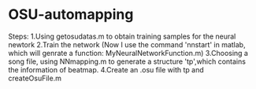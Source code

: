 # OSU-automapping

Steps:
1.Using getosudatas.m to obtain training samples for the neural newtork
2.Train the network (Now I use the command 'nnstart' in matlab, which will genrate a function: MyNeuralNetworkFunction.m)
3.Choosing a song file, using NNmapping.m to generate a structure 'tp',which contains the information of beatmap.
4.Create an .osu file with tp and createOsuFile.m
